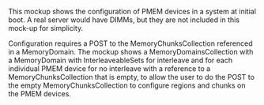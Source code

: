 This mockup shows the configuration of PMEM devices in a system at initial boot.
A real server would have DIMMs, but they are not included in this mock-up for simplicity.

Configuration requires a POST to the MemoryChunksCollection referenced in a MemoryDomain. The mockup shows a MemoryDomainsCollection with a MemoryDomain with InterleaveableSets for interleave and for each individual PMEM device for no interleave with a reference to a MemoryChunksCollection that is empty, to allow the user to do the POST to the empty MemoryChunksCollection to configure regions and chunks on the PMEM devices.

